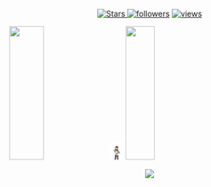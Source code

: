 <p align="center" >
   
  <a href="https://github.com/fonchii?tab=repositories&sort=stargazers">
    <img alt="Stars" src="https://custom-icon-badges.demolab.com/github/stars/fonchii?color=55960c&style=flat-round&labelColor=488207&logo=star"/>
  <a href="https://github.com/fonchii?tab=followers">
    <img alt="followers" title="Follow me on Github" src="https://custom-icon-badges.demolab.com/github/followers/fonchii?color=236ad3&labelColor=1155ba&style=flat-round&logo=person-add&label=Follow&logoColor=white"/></a>
  <a href="https://github.com/fonchii/Simple-View-Counter">
    <img alt="views" title="GitHub profile views" src="https://komarev.com/ghpvc/?username=fonchii&label=Profile%20views&color=0e75b6&labelColor=0e75b6&style=flat"/></a>
     
</p>


<p  >
  <img width="35%"  height="240" src ="https://github-readme-stats.vercel.app/api?username=fonchii&show_icons=true&count_private=true&theme=darcula&hide_border=true&hide=issues&hide_rank=true&bg_color=00000000">
  <img width="25vw" height="auto"  src="kazuma.gif" />
  <img width="32%"  height="240"src ="https://github-readme-stats.vercel.app/api/top-langs/?username=fonchii&layout=compact&hide_border=true&theme=darcula&bg_color=00000000&langs_count=6&hide=jupyter%20notebook,tex,css,php&exclude_repo=Pacman-AI">
</p>


<p align="center">
   <img src ="https://github-readme-streak-stats.herokuapp.com?user=fonchii&theme=darcula&hide_border=true&background=FFFFFF00" >
</p>

